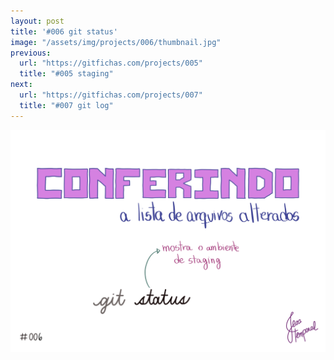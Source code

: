 ```yaml
---
layout: post
title: '#006 git status'
image: "/assets/img/projects/006/thumbnail.jpg"
previous:
  url: "https://gitfichas.com/projects/005"
  title: "#005 staging"
next:
  url: "https://gitfichas.com/projects/007"
  title: "#007 git log"
---
```


<img alt="Para conferir a lista de arquivos alterados use o comando git status" src="/assets/img/projects/006/full.jpg">